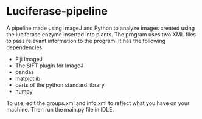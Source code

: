 # Luciferase-pipeline

A pipeline made using ImageJ and Python to analyze images created using the luciferase enzyme inserted into plants.
The program uses two XML files to pass relevant information to the program.
It has the following dependencies:
* Fiji ImageJ
* The SIFT plugin for ImageJ
* pandas
* matplotlib
* parts of the python standard library
* numpy

To use, edit the groups.xml and info.xml to reflect what you have on your machine. Then run the main.py file in IDLE.
